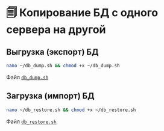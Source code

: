 # 🗐 Копирование БД с одного сервера на другой

## Выгрузка (экспорт) БД

```bash
nano ~/db_dump.sh && chmod +x ~/db_dump.sh
```

Файл [`db_dump.sh`](db_dump.sh)

## Загрузка (импорт) БД

```bash
nano ~/db_restore.sh && chmod +x ~/db_restore.sh
```

Файл [`db_restore.sh`](db_restore.sh)
